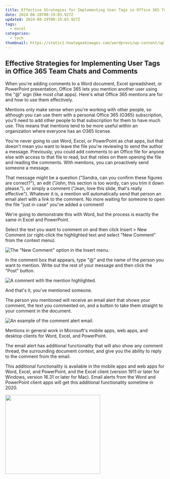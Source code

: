 ```yaml
---
title: Effective Strategies for Implementing User Tags in Office 365 Team Chats and Comments
date: 2024-08-28T00:19:03.927Z
updated: 2024-08-29T00:19:03.927Z
tags:
  - excel
categories:
  - tech
thumbnail: https://static1.howtogeekimages.com/wordpress/wp-content/uploads/2019/04/office365-1.png
---
```


## Effective Strategies for Implementing User Tags in Office 365 Team Chats and Comments

When you're adding comments to a Word document, Excel spreadsheet, or PowerPoint presentation, Office 365 lets you mention another user using the "@" sign (like most chat apps). Here's what Office 365 mentions are for and how to use them effectively.

 Mentions only make sense when you're working with other people, so although you can use them with a personal Office 365 (O365) subscription, you'll need to add other people to that subscription for them to have much use. This means that mentions tend to be more useful within an organization where everyone has an O365 license.

 You're never going to use Word, Excel, or PowerPoint as chat apps, but that doesn't mean you want to leave the file you're reviewing to send the author a message. Previously, you could add comments to an Office file for anyone else with access to that file to read, but that relies on them opening the file and reading the comments. With mentions, you can proactively send someone a message.

 That message might be a question ("Sandra, can you confirm these figures are correct?"), an edit ("John, this section is too wordy, can you trim it down please."), or simply a comment ("Jean, love this slide, that's really effective"). Whatever it is, a mention will automatically send that person an email alert with a link to the comment. No more waiting for someone to open the file "just in case" you've added a comment!

 We're going to demonstrate this with Word, but the process is exactly the same in Excel and PowerPoint.

 Select the text you want to comment on and then click Insert > New Comment (or right-click the highlighted text and select "New Comment" from the context menu).

![The &quot;New Comment&quot; option in the Insert menu.](https://static1.howtogeekimages.com/wordpress/wp-content/uploads/2020/02/1-New-Comment.png) 

 In the comment box that appears, type "@" and the name of the person you want to mention. Write out the rest of your message and then click the "Post" button.

![A comment with the mention highlighted.](https://static1.howtogeekimages.com/wordpress/wp-content/uploads/2020/02/2-Mention.png) 

 And that's it, you've mentioned someone.

 The person you mentioned will receive an email alert that shows your comment, the text you commented on, and a button to take them straight to your comment in the document.

![An example of the comment alert email.](https://static1.howtogeekimages.com/wordpress/wp-content/uploads/2020/02/3-Alert.png) 

 Mentions in general work in Microsoft's mobile apps, web apps, and desktop clients for Word, Excel, and PowerPoint.

 The email alert has additional functionality that will also show any comment thread, the surrounding document context, and give you the ability to reply to the comment from the email.

 This additional functionality is available in the mobile apps and web apps for Word, Excel, and PowerPoint, and the Excel client (version 1911 or later for Windows, version 16.31 or later for Mac). Email alerts from the Word and PowerPoint client apps will get this additional functionality sometime in 2020.

<ins class="adsbygoogle"
     style="display:block"
     data-ad-format="autorelaxed"
     data-ad-client="ca-pub-7571918770474297"
     data-ad-slot="1223367746"></ins>



<ins class="adsbygoogle"
     style="display:block"
     data-ad-client="ca-pub-7571918770474297"
     data-ad-slot="8358498916"
     data-ad-format="auto"
     data-full-width-responsive="true"></ins>



<!-- affiliate ads begin -->
<a href="https://printrendy.pxf.io/c/5597632/1453720/17020" target="_top" id="1453720"><img src="//a.impactradius-go.com/display-ad/17020-1453720" border="0" alt="" width="300" height="250"/></a><img height="0" width="0" src="https://imp.pxf.io/i/5597632/1453720/17020" style="position:absolute;visibility:hidden;" border="0" />
<!-- affiliate ads end -->